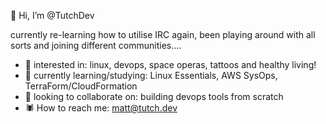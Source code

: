 🦉 Hi, I’m @TutchDev

currently re-learning how to utilise IRC again, been playing around with all sorts and joining different communities....

- 🦇 interested in: linux, devops, space operas, tattoos and healthy living!
- 🦖 currently learning/studying: Linux Essentials, AWS SysOps, TerraForm/CloudFormation
- 🐉 looking to collaborate on: building devops tools from scratch
- 🕷️ How to reach me: matt@tutch.dev
